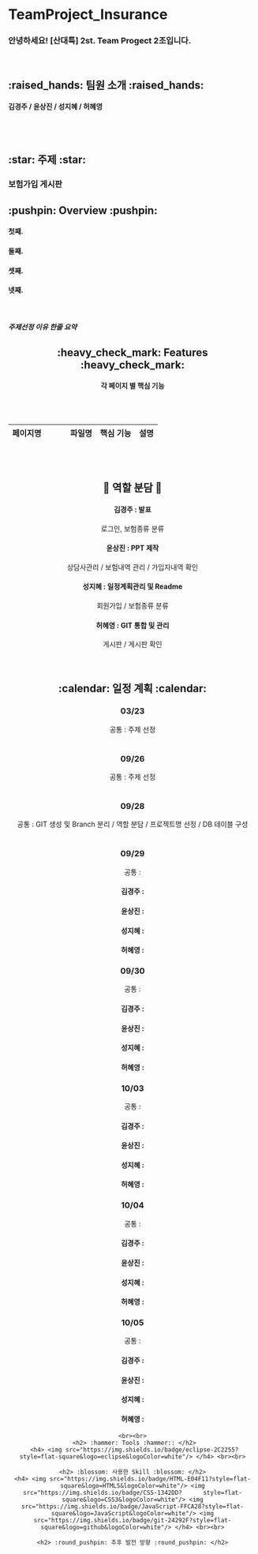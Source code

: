 # TeamProject_Insurance

<div alinge = center>
 <h3> 안녕하세요! [산대특] 2st. Team Progect 2조입니다. </h3><br>
 
 <h2> :raised_hands: 팀원 소개 :raised_hands: </h2>
 <h4> 김경주 / 윤상진 / 성지혜 / 허혜영 </h4> <br><br>
 
 <h2> :star: 주제 :star: </h2>
 <h3> 보험가입 게시판 </h3>
 
 <h2> :pushpin: Overview :pushpin: </h2>
  <h4> 첫째. </h4>
  <h4> 둘째. </h4>
  <h4> 셋째. </h4>
  <h4> 넷째. </h4> <br>
</div>

<h5> 주제선정 이유 한줄 요약 </h5>

<div align=center>

  <h2> :heavy_check_mark: Features :heavy_check_mark: </h2>
  <h4> 각 페이지 별 핵심 기능 </h4> <br><br>
  
  페이지명 &nbsp;&nbsp;&nbsp;&nbsp;&nbsp;&nbsp;&nbsp;&nbsp;&nbsp;| 파일명 | 핵심 기능 | 설명
  --- |---|---|---
  
  <br><br><h2> :raised_hands: 역할 분담 :raised_hands: </h2>
  <h4> 김경주 : 발표 </h4>
  로그인, 보험종류 분류
  <h4> 윤상진 : PPT 제작 </h4>
  상담사관리 / 보험내역 관리 / 가입자내역 확인
  <h4> 성지혜 : 일정계획관리 및 Readme </h4>
  회원가입 / 보험종류 분류
  <h4> 허혜영 : GIT 통합 및 관리 </h4>
  게시판 / 게시판 확인 <br><br><br>
  
  <h2> :calendar: 일정 계획 :calendar: </h2>
  <h3> 03/23 </h3>
  공통 : 주제 선정 <br> <br> 
   
  <h3> 09/26 </h3>
  공통 : 주제 선정 <br> <br>
  
  <h3> 09/28</h3>
  공통 : GIT 생성 및 Branch 분리 / 역할 분담 / 프로젝트명 선정 / DB 테이블 구성 <br><br>
  
  <h3> 09/29 </h3>
  공통 : 
    <h4> 김경주 :  </h4>
    <h4> 윤상진 :  </h4>
    <h4> 성지혜 :  </h4>
    <h4> 허혜영 :  </h4>
    
  <h3> 09/30 </h3>
  공통 : 
    <h4> 김경주 :  </h4>
    <h4> 윤상진 :  </h4>
    <h4> 성지혜 :  </h4>
    <h4> 허혜영 :  </h4>
    
  <h3> 10/03</h3>
  공통 : 
    <h4> 김경주 :  </h4>
    <h4> 윤상진 :  </h4>
    <h4> 성지혜 :  </h4>
    <h4> 허혜영 :  </h4>
    
  <h3> 10/04</h3>
  공통 : 
    <h4> 김경주 :  </h4>
    <h4> 윤상진 :  </h4>
    <h4> 성지혜 :  </h4>
    <h4> 허혜영 :  </h4>
    
  <h3> 10/05</h3>
  공통 :
    <h4> 김경주 :  </h4>
    <h4> 윤상진 :  </h4>
    <h4> 성지혜 :  </h4>
    <h4> 허혜영 :  </h4>
    
    <br><br>
     <h2> :hammer: Tools :hammer:: </h2>
     <h4> <img src="https://img.shields.io/badge/eclipse-2C2255?style=flat-square&logo=eclipse&logoColor=white"/> </h4> <br><br>
  
    <h2> :blossom: 사용한 Skill :blossom: </h2>
    <h4> <img src="https://img.shields.io/badge/HTML-E04F11?style=flat-square&logo=HTML5&logoColor=white"/> <img src="https://img.shields.io/badge/CSS-1342DD?      style=flat-square&logo=CSS3&logoColor=white"/> <img src="https://img.shields.io/badge/JavaScript-FFCA28?style=flat-square&logo=JavaScript&logoColor=white"/> <img src="https://img.shields.io/badge/git-24292F?style=flat-square&logo=github&logoColor=white"/> </h4> <br><br>
  
    <h2> :round_pushpin: 추후 발전 방향 :round_pushpin: </h2>
  

